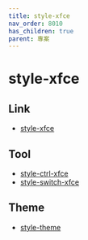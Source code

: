 ```yaml
---
title: style-xfce
nav_order: 8010
has_children: true
parent: 專案
---
```


# style-xfce


## Link

* [style-xfce](https://github.com/samwhelp/note-about-manjaro/tree/gh-pages/_demo/project/style-xfce)


## Tool

* [style-ctrl-xfce](style-xfce/style-ctrl-xfce)
* [style-switch-xfce](style-xfce/style-switch-xfce)


## Theme

* [style-theme](https://github.com/samwhelp/note-about-manjaro/tree/gh-pages/_demo/project/style-xfce/style-theme)
